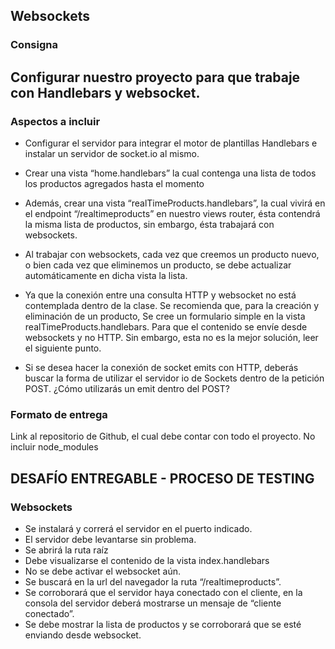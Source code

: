 ## Websockets


### Consigna

## Configurar nuestro proyecto para que trabaje con Handlebars y websocket.

### Aspectos a incluir

-   Configurar el servidor para integrar el motor de plantillas Handlebars
    e instalar un servidor de socket.io al mismo.
-   Crear una vista “home.handlebars” la cual contenga una lista de todos
    los productos agregados hasta el momento
-   Además, crear una vista “realTimeProducts.handlebars”, la cual vivirá
    en el endpoint “/realtimeproducts” en nuestro views router, ésta contendrá 
    la misma lista de productos, sin embargo, ésta trabajará con websockets.
-   Al trabajar con websockets, cada vez que creemos un producto nuevo, o 
    bien cada vez que eliminemos un producto, se debe actualizar automáticamente en dicha vista la lista.

-   Ya que la conexión entre una consulta HTTP y websocket no está contemplada
    dentro de la clase. Se recomienda que, para la creación y eliminación de 
    un producto, Se cree un formulario simple en la vista  realTimeProducts.handlebars.
     Para que el contenido se envíe desde websockets y no HTTP. Sin embargo, 
     esta no es la mejor solución, leer el siguiente punto.
-   Si se desea hacer la conexión de socket emits con HTTP, deberás buscar
    la forma de utilizar el servidor io de Sockets dentro de la petición POST.
    ¿Cómo utilizarás un emit dentro del POST?

### Formato de entrega

Link al repositorio de Github, el cual debe contar con todo el proyecto.
No incluir node_modules


 
## DESAFÍO ENTREGABLE - PROCESO DE TESTING

### Websockets

- Se instalará y correrá el servidor en el puerto indicado.
- El servidor debe levantarse sin problema.
- Se abrirá la ruta raíz
- Debe visualizarse el contenido de la vista index.handlebars
- No se debe activar el websocket aún.
- Se buscará en la url del navegador la ruta “/realtimeproducts”.
- Se corroborará que el servidor haya conectado con el cliente, en la
  consola del servidor deberá mostrarse un mensaje de “cliente conectado”.
- Se debe mostrar la lista de productos y se corroborará que se esté enviando desde websocket.

